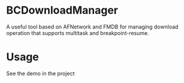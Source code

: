 # BCDownloadManager
A useful tool based on AFNetwork and FMDB for managing download operation that supports multitask and breakpoint-resume.
# Usage
See the demo in the project
